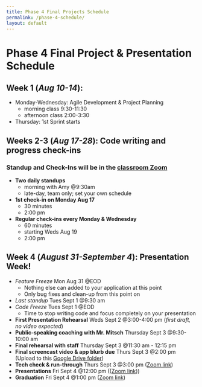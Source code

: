 ```yaml
---
title: Phase 4 Final Projects Schedule
permalink: /phase-4-schedule/
layout: default
---
```


# Phase 4 Final Project & Presentation Schedule

## Week 1 (_Aug 10-14_):
- Monday-Wednesday: Agile Development & Project Planning
  - morning class 9:30-11:30
  - afternoon class 2:00-3:30
- Thursday: 1st Sprint starts

## Weeks 2-3 (_Aug 17-28_): Code writing and progress check-ins

### Standup and Check-Ins will be in the [classroom Zoom](https://us02web.zoom.us/j/87136809846?pwd=VER0ejNkaWFUQURjQ0xRVTVVYlkrUT09)

- **Two daily standups**
  - morning with Amy @9:30am
  - late-day, team only; set your own schedule
- **1st check-in on Monday Aug 17**
  - 30 minutes
  - 2:00 pm
- **Regular check-ins every Monday & Wednesday**
  - 60 minutes
  - starting Weds Aug 19
  - 2:00 pm

## Week 4 (_August 31-September 4_): Presentation Week!

- _Feature Freeze_ Mon Aug 31 @EOD
  - Nothing else can added to your application at this point
  - Only bug fixes and clean-up from this point on
- _Last standup_ Tues Sept 1 @9:30 am
- _Code Freeze_ Tues Sept 1 @EOD
  - Time to stop writing code and focus completely on your presentation
- **First Presentation Rehearsal** Weds Sept 2 @3:00-4:00 pm (_first draft, no video expected_)
- **Public-speaking coaching with Mr. Mitsch** Thursday Sept 3 @9:30-10:00 am
- **Final rehearsal with staff** Thursday Sept 3 @11:30 am - 12:15 pm
- **Final screencast video & app blurb due** Thurs Sept 3 @2:00 pm (Upload to this [Google Drive folder](https://drive.google.com/drive/folders/1ykMEbn8D3aMJbvZCUZhatS4DCd4ypqtA?usp=sharing))
- **Tech check & run-through** Thurs Sept 3 @3:00 pm ([Zoom link](https://us02web.zoom.us/j/88555378512?pwd=bzVEbDZNMldkTHpueWpVdGN6NVVjUT09
))
- **Presentations** Fri Sept 4 @12:00 pm (([Zoom link](https://us02web.zoom.us/j/88555378512?pwd=bzVEbDZNMldkTHpueWpVdGN6NVVjUT09)))
- **Graduation** Fri Sept 4 @1:00 pm ([Zoom link](https://us02web.zoom.us/j/82327984440?pwd=ZmgzS2IzQWFldkswR20yRFREOGMxUT09))
